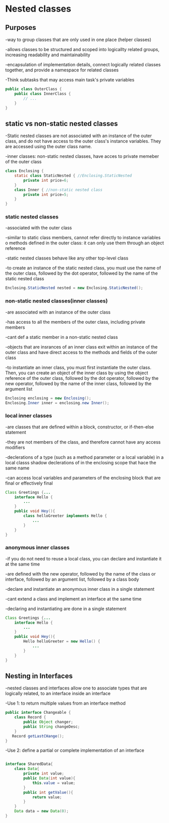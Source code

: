 # Nested classes
## Purposes

-way to group classes that are only used in one place (helper classes)

-allows classes to be structured and scoped into logicallty related groups, increasing readability and maintainability

-encapsulation of implementation details, connect logically related classes together, and provide a namespace for related classes

-Think subtasks that may access main task's private variables
```java
public class OuterClass {
    public class InnerClass {
        // ...
    }
}
```
## static vs non-static nested classes
-Static nested classes are not associated with an instance of the outer class, and do not have access to the outer class's instance variables. They are accessed using the outer class name.

-inner classes: non-static nested classes, have acces to private memeber of the outer class

```java
class Enclosing {
    static class StaticNested { //Enclosing.StaticNested
        private int price=6;
    }
    class Inner { //non-static nested class
        private int price=5;
    }
}
```
### static nested classes
-associated with the outer class

-similar to static class members, cannot refer directly to instance variables o methods defined in the outer class: it can only use them through an object reference

-static nested classes behave like any other top-level class

-to create an instance of the static nested 
class, you must use the name of the outer class, followed by the dot operator, followed by the name of the static nested class
```java
Enclosing.StaticNested nested = new Enclosing.StaticNested();
```
### non-static nested classes(inner classes)

-are associated with an instance of the outer class

-has access to all the members of the outer class, including private members

-cant def a static member in a non-static nested class

-objects that are insrances of an inner class exit within an instance of the outer class and have direct access to the methods and fields of the outer class

-to instantiate an inner class, you must first instantiate the outer class. Then, you can create an object of the inner class by using the object reference of the outer class, followed by the dot operator, followed by the new operator, followed by the name of the inner class, followed by the argument list
```java
Enclosing enclosing = new Enclosing();
Enclosing.Inner inner = enclosing.new Inner();
```

### local inner classes

-are classes that are defined within a block, constructor, or if-then-else statement

-they are not members of the class, and therefore cannot have any access modifiers

-declerations of a type (such as a method parameter or a local variable) in a local classs shadow declerations of in the enclosing scope that hace the same name

-can access local variables and parameters of the enclosing block that are final or effectively final

```java
Class Greetings {...
    interface Hello {
        ...
    }
    public void Hey(){
        class helloGreeter implements Hello {
            ...
        }
    }
}
```
### anonymous inner classes

-if you do not need to reuse a local class, you can declare and instantiate it at the same time

-are defined with the new operator, followed by the name of the class or interface, followed by an argument list, followed by a class body

-declare and instantiate an anonymous inner class in a single statement

-cant extend a class and implement an interface at the same time

-declaring and instantiating are done in a single statement

```java
Class Greetings {...
    interface Hello {
        ...
    }
    public void Hey(){
        Hello helloGreeter = new Hello() {
            ...
        }
    }
}
```

## Nesting in Interfaces

-nested classes and interfaces allow one to associate types that are logically related, to an interface inside an interface

-Use 1: to return multiple values from an interface method

```java
public interface Changeable {
    class Record {
        public Object changer;
        public String changeDesc;
    }
   Record getLastCHange();
}
```

-Use 2: define a partial or complete implementation of an interface

```java

interface SharedData{
    class Data{
        private int value;
        public Data(int value){
            this.value = value;
        }
        public int getValue(){
            return value;
        }
    }
    Data data = new Data(0);
}
